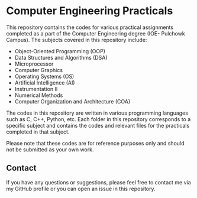 # Computer Engineering Practicals

This repository contains the codes for various practical assignments completed as a part of the Computer Engineering degree (IOE- Pulchowk Campus). The subjects covered in this repository include:
- Object-Oriented Programming (OOP)
- Data Structures and Algorithms (DSA)
- Microprocessor
- Computer Graphics
- Operating Systems (OS)
- Artificial Intelligence (AI)
- Instrumentation II
- Numerical Methods
- Computer Organization and Architecture (COA)

The codes in this repository are written in various programming languages such as C, C++, Python, etc. Each folder in this repository corresponds to a specific subject and contains the codes and relevant files for the practicals completed in that subject.

Please note that these codes are for reference purposes only and should not be submitted as your own work.

## Contact

If you have any questions or suggestions, please feel free to contact me via my GitHub profile or you can open an issue in this repository.

